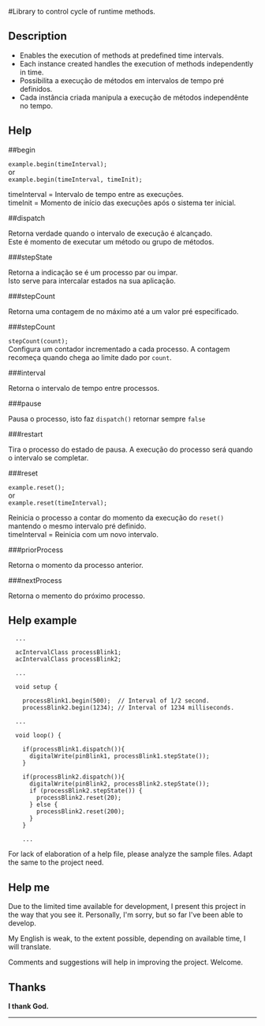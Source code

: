 
#Library to control cycle of runtime methods.

Description
------------
* Enables the execution of methods at predefined time intervals.
* Each instance created handles the execution of methods independently in time.
* Possibilita a execução de métodos em intervalos de tempo pré definidos.
* Cada instância criada manipula a execução de métodos independênte no tempo.


Help
------------

##begin

  ```example.begin(timeInterval);```    
  or    
  ```example.begin(timeInterval, timeInit);```    

  timeInterval = Intervalo de tempo entre as execuções.    
  timeInit     = Momento de início das execuções após o sistema ter inicial.

##dispatch

  Retorna verdade quando o intervalo de execução é alcançado.    
  Este é momento de executar um método ou grupo de métodos.

###stepState

  Retorna a indicação se é um processo par ou impar.    
  Isto serve para intercalar estados na sua aplicação.

###stepCount

  Retorna uma contagem de no máximo até a um valor pré especificado.

###stepCount

  ```stepCount(count);```    
  Configura um contador incrementado a cada processo. A contagem recomeça quando chega ao limite dado por ```count```.


###interval

  Retorna o intervalo de tempo entre processos.

###pause

  Pausa o processo, isto faz ```dispatch()``` retornar sempre ```false```

###restart

  Tira o processo do estado de pausa. A execução do processo será quando o intervalo se completar.

###reset

  ```example.reset();```    
  or    
  ```example.reset(timeInterval);```    

  Reinicia o processo a contar do momento da execução do ```reset()``` mantendo o mesmo intervalo pré definido.    
  timeInterval = Reinicia com um novo intervalo.

###priorProcess

  Retorna o momento da processo anterior.

###nextProcess

  Retorna o memento do próximo processo.



Help example
------------

```
  ...

  acIntervalClass processBlink1;
  acIntervalClass processBlink2;

  ...
```
 
 
```
  void setup {

    processBlink1.begin(500);  // Interval of 1/2 second.
    processBlink2.begin(1234); // Interval of 1234 milliseconds.

  ...
```


```
  void loop() {

    if(processBlink1.dispatch()){
      digitalWrite(pinBlink1, processBlink1.stepState());
    }

    if(processBlink2.dispatch()){
      digitalWrite(pinBlink2, processBlink2.stepState());
      if (processBlink2.stepState()) {
        processBlink2.reset(20);
      } else {
        processBlink2.reset(200);
      }
    }

    ...
```

  For lack of elaboration of a help file, please analyze the sample files.
  Adapt the same to the project need.


Help me
------------
  Due to the limited time available for development, I present this project in the
  way that you see it. Personally, I'm sorry, but so far I've been able to develop.
  
  My English is weak, to the extent possible, depending on available time, I will
  translate.
  
  Comments and suggestions will help in improving the project. Welcome.


Thanks
------------
  **I thank God.**
  
------------

